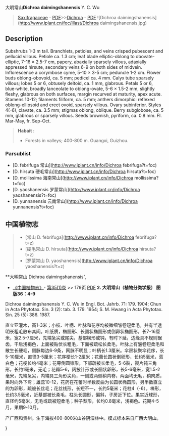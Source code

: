 大明常山**Dichroa daimingshanensis** Y. C. Wu

> [Saxifragaceae](http://www.iplant.cn/info/Saxifragaceae?t=foc) - [PDF](http://www.iplant.cn/foc/pdf/Saxifragaceae.pdf)>>[Dichroa](http://www.iplant.cn/info/Dichroa?t=foc) - [PDF](http://www.iplant.cn/foc/pdf/Dichroa.pdf)
![Dichroa daimingshanensis](http://www.iplant.cn/foc/illast/Dichroa daimingshanensis.jpg)

## Description

Subshrubs 1-3 m tall. Branchlets, petioles, and veins crisped pubescent and pellucid villous. Petiole ca. 1.3 cm; leaf blade elliptic-oblong to obovate-elliptic, 7-16 × 2.5-7 cm, papery, abaxially sparsely villous, adaxially appressed hirsute, secondary veins 6-9 on both sides of midvein. Inflorescence a corymbose cyme, 5-10 × 3-5 cm; peduncle 1-2 cm. Flower buds oblong-obovoid, ca. 5 mm; pedicel ca. 4 mm. Calyx tube sparsely villous; lobes 5 or 6, obtusely deltoid, ca. 1 mm, glabrous. Petals 5 or 6, blue-white, broadly lanceolate to oblong-ovate, 5-6 × 1.5-2 mm, slightly fleshy, glabrous on both surfaces, margin recurved at maturity, apex acute. Stamens 10-12; filaments filiform, ca. 5 mm; anthers dimorphic: reflexed oblong-ellipsoid and erect ovoid, sparsely villous. Ovary subinferior. Styles 4(-6), clavate, ca. 3.5 mm; stigmas oblong, oblique. Berry subglobose, ca. 5 mm, glabrous or sparsely villous. Seeds brownish, pyriform, ca. 0.8 mm. Fl. Mar-May, fr. Sep-Oct.


> **Habait** : 
>* Forests in valleys; 400-800 m. Guangxi, Guizhou.

### Parsublist

* [D.  febrifuga  常山](http://www.iplant.cn/info/Dichroa febrifuga?t=foc)
* [D.  hirsuta  硬毛常山](http://www.iplant.cn/info/Dichroa hirsuta?t=foc)
* [D.  mollissima  海南常山](http://www.iplant.cn/info/Dichroa mollissima?t=foc)
* [D.  yaoshanensis  罗蒙常山](http://www.iplant.cn/info/Dichroa yaoshanensis?t=foc)
* [D.  yunnanensis  云南常山](http://www.iplant.cn/info/Dichroa yunnanensis?t=foc)

## 中国植物志

> * [常山  D.  febrifuga](http://www.iplant.cn/info/Dichroa febrifuga?t=z)
> * [硬毛常山  D.  hirsuta](http://www.iplant.cn/info/Dichroa hirsuta?t=z)
> * [罗蒙常山  D.  yaoshanensis](http://www.iplant.cn/info/Dichroa yaoshanensis?t=z)


**大明常山 Dichroa daimingshanensis",


* [《中国植物志》](http://www.iplant.cn/frps)- [第35(1)卷](http://www.iplant.cn/frps/vol/35(1)) >> 179页 [PDF](http://www.iplant.cn/frps/pdf/35(1)/179a.PDF)
**2. 大明常山（植物分类学报） 图版36：4-9**

Dichroa daimingshanensis Y. C. Wu in Engl. Bot. Jahrb. 71: 179. 1904; Chun in Acta Phytotax. Sin. 3 (2): tab. 3. 179. 1954; S. M. Hwang in Acta Phytotax. Sin. 25 (5): 386. 1987.

直立亚灌木，高1-3米；小枝、叶柄、叶脉和花序均被微细皱卷短柔毛，并有半透明长粗毛散布其间。叶纸质，椭圆形、长圆状椭圆形或倒卵状椭圆形，长7-16厘米，宽2.5-7厘米，先端急尖或尾尖，基部楔形或钝，有时下延，边缘具不规则锯齿，干后浅褐色，上面被贴伏长粗毛，下面被疏松长柔毛，叶脉上有皱卷短柔毛和散生长硬毛，侧脉每边6-9条，网脉不明显；叶柄长1.3厘米。伞房状聚伞花序，长5-10厘米，直径3-5厘米；花序梗长1-2厘米；花蕾长圆状倒卵形，长约5毫米，蓝白色；花梗长约4毫米；花萼倒圆锥形，下部疏被长柔毛，5-6裂，裂片钝三角形，长约1毫米，无毛；花瓣5-6，阔披针形或长圆状卵形，长5-6毫米，宽1.5-2毫米，先端急尖，内端具三角形尖角，一侧或两侧稍内卷，两面均无毛，稍肉质，果时向外下弯；雄蕊10-12，花药在花蕾时半数反曲为长圆状椭圆形，另半数直立的为卵形，疏被长丝毛；花丝线形，长短不一，长约5毫米；花柱4（-6），棒形，长约3.5毫米，近基部被长柔毛，柱头长圆形，偏斜，子房近下位。果实近球形，直径约5毫米，无毛或疏被短柔毛；种子梨形，长约0.8毫米，浅褐色。花期4-5月，果期9-10月。

产广西和贵州。生于海拔400-800米山谷阴湿林中。模式标本采自广西大明山。

}